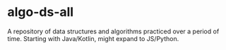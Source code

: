 # algo-ds-all

A repository of data structures and algorithms practiced over a period of time.  Starting with Java/Kotlin, might expand to JS/Python.  
